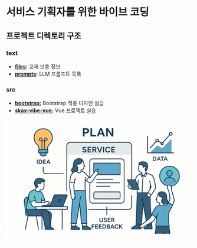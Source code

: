 # 서비스 기획자를 위한 바이브 코딩

## 프로젝트 디렉토리 구조

### text
- **[files](./resources/files/):** 교재 보충 정보
- **[prompts](./resources/prompts/):** LLM 프롬프트 목록

### src
- **[bootstrap:](./sources/bootstrap/)** Bootstrap 적용 디자인 실습
- **[skax-vibe-vue:](/sources/skax-vibe-vue/)** Vue 프로젝트 실습

![서비스 기획자를 위한 vibe coding](./img/intro.png)